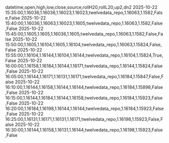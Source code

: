 datetime,open,high,low,close,source,rollH20,rollL20,up2,dn2
2025-10-22 15:35:00,1.16036,1.16036,1.16023,1.16023,twelvedata_repo,1.16063,1.1582,False,False
2025-10-22 15:40:00,1.16036,1.16063,1.16023,1.1605,twelvedata_repo,1.16063,1.1582,False,False
2025-10-22 15:45:00,1.1605,1.1605,1.16036,1.1605,twelvedata_repo,1.16063,1.1582,False,False
2025-10-22 15:50:00,1.1605,1.16104,1.1605,1.16104,twelvedata_repo,1.16063,1.15824,False,False
2025-10-22 15:55:00,1.16104,1.16144,1.16104,1.16144,twelvedata_repo,1.16104,1.15824,True,False
2025-10-22 16:00:00,1.16158,1.16184,1.16144,1.16171,twelvedata_repo,1.16144,1.15824,False,False
2025-10-22 16:05:00,1.16144,1.16171,1.16131,1.16171,twelvedata_repo,1.16184,1.15847,False,False
2025-10-22 16:10:00,1.16144,1.16158,1.16144,1.16144,twelvedata_repo,1.16184,1.15898,False,False
2025-10-22 16:15:00,1.16144,1.16184,1.16144,1.16158,twelvedata_repo,1.16184,1.15923,False,False
2025-10-22 16:20:00,1.16184,1.16198,1.16144,1.16144,twelvedata_repo,1.16184,1.15923,False,False
2025-10-22 16:25:00,1.16131,1.16171,1.16131,1.16171,twelvedata_repo,1.16198,1.15923,False,False
2025-10-22 16:30:00,1.16144,1.16158,1.16131,1.16144,twelvedata_repo,1.16198,1.15923,False,False

